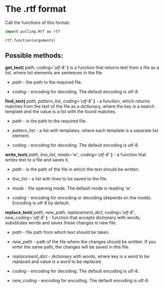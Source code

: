 # The .rtf format
Call the functions of this format:

```python
import pulling.Rtf as rtf

rtf.function(arguments)
```
## Possible methods:
**get_text(** *path*, *coding='utf-8'* **)** is a function that returns text from a file as a list, where list elements are sentences in the file.

 - *path* - the path to the required file.

 - *coding* - encoding for decoding. The default encoding is utf-8.


**find_text(** *path*, *pattern_list*, *coding='utf-8'* **)** - a function, which returns matches from the text of the file as a dictionary, where the key is a search template and the value is a list with the found matches.

 - *path* - is the path to the required file.

 - *pattern_list* - a list with templates, where each template is a separate list element.

 - *coding* - encoding for decoding. The default encoding is utf-8.


**write_text(** *path*, *line_list*, *mode='w'*, *coding='utf-8'* **)** - a function that writes text to a file and saves it.

 - *path* - is the path of the file in which the text should be written.

 - *line_list* - a list with lines to be saved to the file.

 - *mode* - file opening mode. The default mode is reading 'w'.

 - *coding* - encoding for encoding or decoding (depends on the mode). Encoding is utf-8 by default.


**replace_text(** *path*, *new_path*, *replacement_dict*, *coding='utf-8'*, *new_coding='utf-8'* **)** - function that accepts dictionary with words, substitutes words and saves these changes in new file.

 - *path* - file path from which text should be taken.

 - *new_path* - path of the file where the changes should be written. If you enter the same path, the changes will be saved in this file.

 - *replacement_dict* - dictionary with words, where key is a word to be replaced and value is a word to be replaced.

 - *coding* - encoding for decoding. The default encoding is utf-8.

 - *new_coding* - encoding for encoding. The default encoding is utf-8.